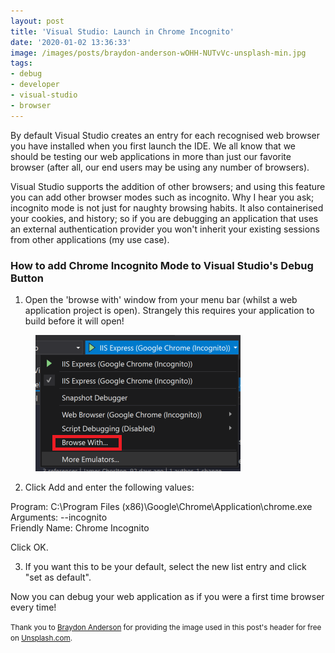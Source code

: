 ```yaml
---
layout: post
title: 'Visual Studio: Launch in Chrome Incognito'
date: '2020-01-02 13:36:33'
image: /images/posts/braydon-anderson-wOHH-NUTvVc-unsplash-min.jpg
tags:
- debug
- developer
- visual-studio
- browser
---
```


By default Visual Studio creates an entry for each recognised web browser you have installed when you first launch the IDE. We all know that we should be testing our web applications in more than just our favorite browser (after all, our end users may be using any number of browsers).

Visual Studio supports the addition of other browsers; and using this feature you can add other browser modes such as incognito. Why I hear you ask; incognito mode is not just for naughty browsing habits. It also containerised your cookies, and history; so if you are debugging an application that uses an external authentication provider you won't inherit your existing sessions from other applications (my use case).

### How to add Chrome Incognito Mode to Visual Studio's Debug Button

1. Open the 'browse with' window from your menu bar (whilst a web application project is open). Strangely this requires your application to build before it will open!
<figure class="kg-card kg-image-card"><img src="/images/content/more-emulators-1.png" class="kg-image" alt="The 'browse with' menu option"></figure>

2. Click Add and enter the following values:

Program: C:\Program Files (x86)\Google\Chrome\Application\chrome.exe  
Arguments: --incognito  
Friendly Name: Chrome Incognito

Click OK.

3. If you want this to be your default, select the new list entry and click "set as default".

Now you can debug your web application as if you were a first time browser every time!

<!--kg-card-begin: html--><small>Thank you to <a href="https://unsplash.com/@braydona?utm_source=unsplash&amp;utm_medium=referral&amp;utm_content=creditCopyText" target="_blank" title="Unsplash">Braydon Anderson</a> for providing the image used in this post's header for free on <a href="https://unsplash.com" target="_blank" title="Unsplash.com">Unsplash.com</a>.</small><!--kg-card-end: html-->